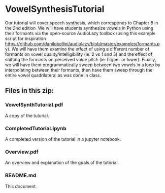 # VowelSynthesisTutorial

Our tutorial will cover speech synthesis, which corresponds to Chapter 8 in the 2nd edition. We will have students synthesize vowels in Python using their formants via the open-source AudioLazy toolbox (using this example script for inspiration https://github.com/danilobellini/audiolazy/blob/master/examples/formants.py). We will have them examine the effect of using a different number of formants on vowel quality/intelligibility (ie: 2 vs 1 and 3) and the effect of shifting the formants on perceived voice pitch (ie: higher or lower). Finally, we will have them programmatically sweep between two vowels in a loop by interpolating between their formants, then have them sweep through the entire vowel quadrilateral as was done in class.

## Files in this zip:
### VowelSynthTutorial.pdf
A copy of the tutorial.

### CompletedTutorial.ipynb
A completed version of the tutorial in a jupyter notebook.

### Overview.pdf
An overview and explanation of the goals of the tutorial.

### README.md
This document.
